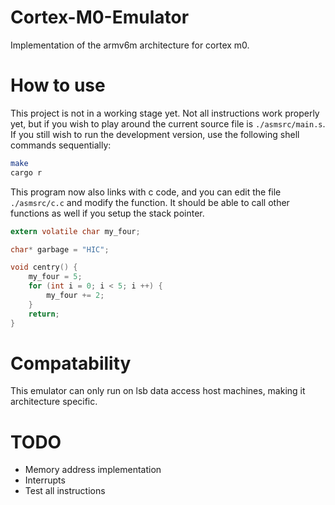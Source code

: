 # Cortex-M0-Emulator

Implementation of the armv6m architecture for cortex m0.

# How to use

This project is not in a working stage yet. Not all instructions work properly
yet, but if you wish to play around the current source file is
`./asmsrc/main.s`. If you still wish to run the development version, use the
following shell commands sequentially:

```sh
make
cargo r
```

This program now also links with c code, and you can edit the file
`./asmsrc/c.c` and modify the function. It should be able to call other
functions as well if you setup the stack pointer.

```c
extern volatile char my_four;

char* garbage = "HIC";

void centry() {
	my_four = 5;
	for (int i = 0; i < 5; i ++) {
		my_four += 2;
	}
	return;
}
```


# Compatability

This emulator can only run on lsb data access host machines, making it
architecture specific.

# TODO

- Memory address implementation
- Interrupts
- Test all instructions
